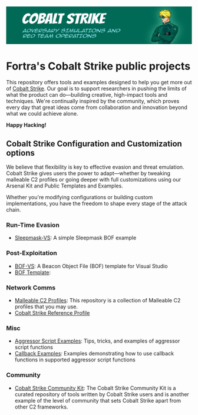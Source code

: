 ![Open Source at Fortra](https://github.com/cobalt-strike/.github/blob/main/images/open-at-cs.png) 

# Fortra's Cobalt Strike public projects

This repository offers tools and examples designed to help you get more out of [Cobalt Strike](https://www.cobaltstrike.com). Our goal is to support researchers in pushing the limits of what the product can do—building creative, high-impact tools and techniques. We're continually inspired by the community, which proves every day that great ideas come from collaboration and innovation beyond what we could achieve alone.

**Happy Hacking!**

## Cobalt Strike Configuration and Customization options

We believe that flexibility is key to effective evasion and threat emulation. Cobalt Strike gives users the power to adapt—whether by tweaking malleable C2 profiles or going deeper with full customizations using our Arsenal Kit and Public Templates and Examples. 

Whether you're modifying configurations or building custom implementations, you have the freedom to shape every stage of the attack chain.

### Run-Time Evasion

* [Sleepmask-VS](https://github.com/Cobalt-Strike/sleepmask-vs): A simple Sleepmask BOF example

### Post-Exploitation

* [BOF-VS](https://github.com/Cobalt-Strike/bof-vs): A Beacon Object File (BOF) template for Visual Studio
* [BOF Template](https://github.com/Cobalt-Strike/bof_template): 

### Network Comms

* [Malleable C2 Profiles](https://github.com/Cobalt-Strike/Malleable-C2-Profiles): This repository is a collection of Malleable C2 profiles that you may use.
* [Cobalt Strike Reference Profile](https://github.com/Cobalt-Strike/Malleable-C2-Profiles/blob/master/normal/reference.profile)

### Misc

* [Aggressor Script Examples](https://github.com/Cobalt-Strike/aggressor_script_examples): Tips, tricks, and examples of aggressor script functions
* [Callback Examples](https://github.com/Cobalt-Strike/callback_examples): Examples demonstrating how to use callback functions in supported aggressor script functions

### Community

* [Cobalt Strike Community Kit](https://cobalt-strike.github.io/community_kit): The Cobalt Strike Community Kit is a curated repository of tools written by Cobalt Strike users and is another example of the level of community that sets Cobalt Strike apart from other C2 frameworks. 